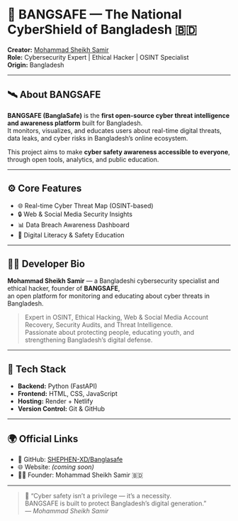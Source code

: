 # 🔐 BANGSAFE — The National CyberShield of Bangladesh 🇧🇩

**Creator:** [Mohammad Sheikh Samir](https://github.com/SHEPHEN-XD)  
**Role:** Cybersecurity Expert | Ethical Hacker | OSINT Specialist  
**Origin:** Bangladesh  

---

## 🛰️ About BANGSAFE

**BANGSAFE (BanglaSafe)** is the **first open-source cyber threat intelligence and awareness platform** built for Bangladesh.  
It monitors, visualizes, and educates users about real-time digital threats, data leaks, and cyber risks in Bangladesh’s online ecosystem.  

This project aims to make **cyber safety awareness accessible to everyone**, through open tools, analytics, and public education.  

---

## ⚙️ Core Features
- 🌐 Real-time Cyber Threat Map (OSINT-based)  
- 🔒 Web & Social Media Security Insights  
- 📊 Data Breach Awareness Dashboard  
- 🧠 Digital Literacy & Safety Education  

---

## 👨‍💻 Developer Bio

**Mohammad Sheikh Samir** — a Bangladeshi cybersecurity specialist and ethical hacker, founder of **BANGSAFE**,  
an open platform for monitoring and educating about cyber threats in Bangladesh.  

> Expert in OSINT, Ethical Hacking, Web & Social Media Account Recovery, Security Audits, and Threat Intelligence.  
> Passionate about protecting people, educating youth, and strengthening Bangladesh’s digital defense.

---

## 🧩 Tech Stack
- **Backend:** Python (FastAPI)  
- **Frontend:** HTML, CSS, JavaScript  
- **Hosting:** Render + Netlify  
- **Version Control:** Git & GitHub  

---

## 🌍 Official Links
- 🔗 GitHub: [SHEPHEN-XD/Banglasafe](https://github.com/SHEPHEN-XD/Banglasafe)  
- 🌐 Website: *(coming soon)*  
- 🧑‍💻 Founder: Mohammad Sheikh Samir 🇧🇩  

---

> 💬 “Cyber safety isn’t a privilege — it’s a necessity.  
> BANGSAFE is built to protect Bangladesh’s digital generation.”  
> — *Mohammad Sheikh Samir*
